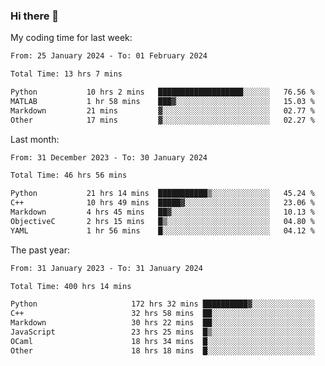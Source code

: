 ### Hi there 👋

My coding time for last week:

<!--START_SECTION:week-->

```txt
From: 25 January 2024 - To: 01 February 2024

Total Time: 13 hrs 7 mins

Python           10 hrs 2 mins   ███████████████████░░░░░░   76.56 %
MATLAB           1 hr 58 mins    ███▓░░░░░░░░░░░░░░░░░░░░░   15.03 %
Markdown         21 mins         ▓░░░░░░░░░░░░░░░░░░░░░░░░   02.77 %
Other            17 mins         ▓░░░░░░░░░░░░░░░░░░░░░░░░   02.27 %
```

<!--END_SECTION:week-->

Last month:

<!--START_SECTION:month-->

```txt
From: 31 December 2023 - To: 30 January 2024

Total Time: 46 hrs 56 mins

Python           21 hrs 14 mins  ███████████▒░░░░░░░░░░░░░   45.24 %
C++              10 hrs 49 mins  █████▓░░░░░░░░░░░░░░░░░░░   23.06 %
Markdown         4 hrs 45 mins   ██▓░░░░░░░░░░░░░░░░░░░░░░   10.13 %
ObjectiveC       2 hrs 15 mins   █▒░░░░░░░░░░░░░░░░░░░░░░░   04.80 %
YAML             1 hr 56 mins    █░░░░░░░░░░░░░░░░░░░░░░░░   04.12 %
```

<!--END_SECTION:month-->

The past year:

<!--START_SECTION:year-->

```txt
From: 31 January 2023 - To: 31 January 2024

Total Time: 400 hrs 14 mins

Python                     172 hrs 32 mins ██████████▓░░░░░░░░░░░░░░   43.11 %
C++                        32 hrs 58 mins  ██░░░░░░░░░░░░░░░░░░░░░░░   08.24 %
Markdown                   30 hrs 22 mins  ██░░░░░░░░░░░░░░░░░░░░░░░   07.59 %
JavaScript                 23 hrs 25 mins  █▒░░░░░░░░░░░░░░░░░░░░░░░   05.85 %
OCaml                      18 hrs 34 mins  █░░░░░░░░░░░░░░░░░░░░░░░░   04.64 %
Other                      18 hrs 18 mins  █░░░░░░░░░░░░░░░░░░░░░░░░   04.58 %
```

<!--END_SECTION:year-->

